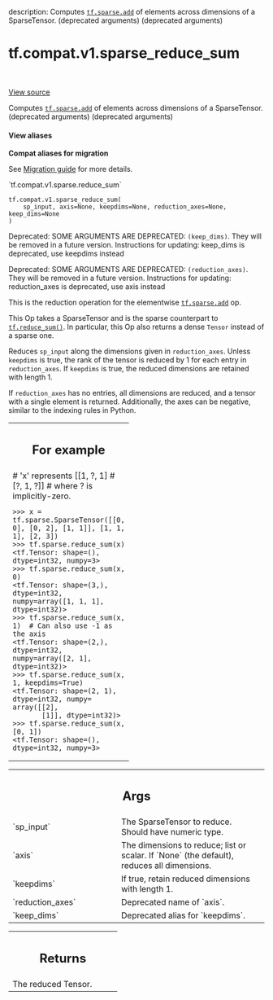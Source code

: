 description: Computes <a href="../../../tf/sparse/add.md"><code>tf.sparse.add</code></a> of elements across dimensions of a SparseTensor. (deprecated arguments) (deprecated arguments)

<div itemscope itemtype="http://developers.google.com/ReferenceObject">
<meta itemprop="name" content="tf.compat.v1.sparse_reduce_sum" />
<meta itemprop="path" content="Stable" />
</div>

# tf.compat.v1.sparse_reduce_sum

<!-- Insert buttons and diff -->

<table class="tfo-notebook-buttons tfo-api nocontent" align="left">

</table>

<a target="_blank" class="external" href="/code/stable/tensorflow/python/ops/sparse_ops.py">View source</a>



Computes <a href="../../../tf/sparse/add.md"><code>tf.sparse.add</code></a> of elements across dimensions of a SparseTensor. (deprecated arguments) (deprecated arguments)


<section class="expandable">
  <h4 class="showalways">View aliases</h4>
  <p>
<b>Compat aliases for migration</b>
<p>See
<a href="https://www.tensorflow.org/guide/migrate">Migration guide</a> for
more details.</p>
<p>`tf.compat.v1.sparse.reduce_sum`</p>
</p>
</section>

<pre class="devsite-click-to-copy prettyprint lang-py tfo-signature-link">
<code>tf.compat.v1.sparse_reduce_sum(
    sp_input, axis=None, keepdims=None, reduction_axes=None, keep_dims=None
)
</code></pre>



<!-- Placeholder for "Used in" -->

Deprecated: SOME ARGUMENTS ARE DEPRECATED: `(keep_dims)`. They will be removed in a future version.
Instructions for updating:
keep_dims is deprecated, use keepdims instead

Deprecated: SOME ARGUMENTS ARE DEPRECATED: `(reduction_axes)`. They will be removed in a future version.
Instructions for updating:
reduction_axes is deprecated, use axis instead

This is the reduction operation for the elementwise <a href="../../../tf/sparse/add.md"><code>tf.sparse.add</code></a> op.

This Op takes a SparseTensor and is the sparse counterpart to
<a href="../../../tf/math/reduce_sum.md"><code>tf.reduce_sum()</code></a>.  In particular, this Op also returns a dense `Tensor`
instead of a sparse one.

Reduces `sp_input` along the dimensions given in `reduction_axes`.  Unless
`keepdims` is true, the rank of the tensor is reduced by 1 for each entry in
`reduction_axes`. If `keepdims` is true, the reduced dimensions are retained
with length 1.

If `reduction_axes` has no entries, all dimensions are reduced, and a tensor
with a single element is returned.  Additionally, the axes can be negative,
similar to the indexing rules in Python.

<!-- Tabular view -->
 <table class="responsive fixed orange">
<colgroup><col width="214px"><col></colgroup>
<tr><th colspan="2"><h2 class="add-link">For example</h2></th></tr>
<tr class="alt">
<td colspan="2">
# 'x' represents [[1, ?, 1]
#                 [?, 1, ?]]
# where ? is implicitly-zero.

```
>>> x = tf.sparse.SparseTensor([[0, 0], [0, 2], [1, 1]], [1, 1, 1], [2, 3])
>>> tf.sparse.reduce_sum(x)
<tf.Tensor: shape=(), dtype=int32, numpy=3>
>>> tf.sparse.reduce_sum(x, 0)
<tf.Tensor: shape=(3,), dtype=int32, numpy=array([1, 1, 1], dtype=int32)>
>>> tf.sparse.reduce_sum(x, 1)  # Can also use -1 as the axis
<tf.Tensor: shape=(2,), dtype=int32, numpy=array([2, 1], dtype=int32)>
>>> tf.sparse.reduce_sum(x, 1, keepdims=True)
<tf.Tensor: shape=(2, 1), dtype=int32, numpy=
array([[2],
       [1]], dtype=int32)>
>>> tf.sparse.reduce_sum(x, [0, 1])
<tf.Tensor: shape=(), dtype=int32, numpy=3>
```
</td>
</tr>

</table>



<!-- Tabular view -->
 <table class="responsive fixed orange">
<colgroup><col width="214px"><col></colgroup>
<tr><th colspan="2"><h2 class="add-link">Args</h2></th></tr>

<tr>
<td>
`sp_input`<a id="sp_input"></a>
</td>
<td>
The SparseTensor to reduce. Should have numeric type.
</td>
</tr><tr>
<td>
`axis`<a id="axis"></a>
</td>
<td>
The dimensions to reduce; list or scalar. If `None` (the
default), reduces all dimensions.
</td>
</tr><tr>
<td>
`keepdims`<a id="keepdims"></a>
</td>
<td>
If true, retain reduced dimensions with length 1.
</td>
</tr><tr>
<td>
`reduction_axes`<a id="reduction_axes"></a>
</td>
<td>
Deprecated name of `axis`.
</td>
</tr><tr>
<td>
`keep_dims`<a id="keep_dims"></a>
</td>
<td>
Deprecated alias for `keepdims`.
</td>
</tr>
</table>



<!-- Tabular view -->
 <table class="responsive fixed orange">
<colgroup><col width="214px"><col></colgroup>
<tr><th colspan="2"><h2 class="add-link">Returns</h2></th></tr>
<tr class="alt">
<td colspan="2">
The reduced Tensor.
</td>
</tr>

</table>

